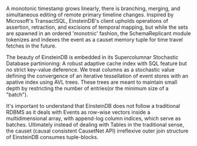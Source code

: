 A monotonic timestamp grows linearly, there is branching, merging, and simultaneous editing of remote primary timeline changes. 
Inspired by Microsoft's TransactSQL, EinsteinDB's client upholds operations of assertion, retraction, and excisions of temporal mapping, but while the sets are spawned in an ordered 'monotnic' fashion, the SchemaReplicant module tokenizes and indexes the event as a causet memory tuple for time travel fetches in the future.

The beauty of EinsteinDB is embedded in its Supercolumnar Stochastic Database partinioning: A robust adaptive cache index with SQL feature but no strict key-value deference. We treat columns as a stochastic value defining the convergence of an iterative tessellation of event stores with an apative index using AVL trees. These trees are meant to maintain small depth by restricting the number of entries(or the minimum size of a "batch"). 

It's important to understand that EinsteinDB does not follow a traditional RDBMS as it deals with Events as row-wise vectors inside a multidimensional array, with append-log column indices, which serve as batches. Ultimately instead of dealing with Tables in the traditional sense, the causet (causal consistent CausetNet API) irreflexive outer join structure of EinsteinDB consumes  tuple-blocks.

 
